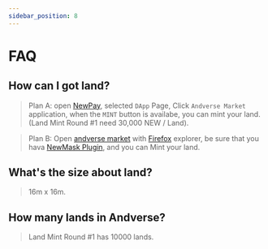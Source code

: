 ```yaml
---
sidebar_position: 8
---
```

# FAQ

## How can I got land?

> Plan A: open [NewPay](https://www.newtonproject.org/newpay/), selected `DApp` Page, Click `Andverse Market` application, when the `MINT` button is availabe, you can mint your land. (Land Mint Round #1 need 30,000 NEW / Land).

> Plan B: Open [andverse market](https://market.andverse.org) with [Firefox](https://www.mozilla.org/en-US/firefox/) explorer, be sure that you hava [NewMask Plugin](https://addons.mozilla.org/zh-CN/firefox/addon/newmask/?utm_source=addons.mozilla.org&utm_medium=referral&utm_content=search), and you can Mint your land.


## What's the size about land?

> 16m x 16m.


## How many lands in Andverse?

> Land Mint Round #1 has 10000 lands. 

